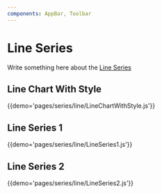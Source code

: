 ```yaml
---
components: AppBar, Toolbar
---
```


# Line Series

Write something here about the [Line  Series](https://material.io/guidelines/layout/structure.html#structure-app-bar)

## Line Chart With Style

{{demo='pages/series/line/LineChartWithStyle.js'}}

## Line Series 1

{{demo='pages/series/line/LineSeries1.js'}}

## Line Series 2

{{demo='pages/series/line/LineSeries2.js'}}
